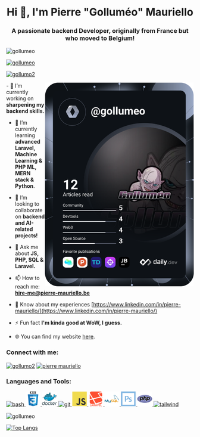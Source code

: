 <h1 align="center">Hi 👋, I'm Pierre "Golluméo" Mauriello</h1>
<h3 align="center">A passionate backend Developer, originally from France but who moved to Belgium!</h3>

<p align="left"> <img src="https://komarev.com/ghpvc/?username=gollumeo&label=Profile%20views&color=0e75b6&style=flat" alt="gollumeo" /> </p>

<p align="left"> <a href="https://github.com/ryo-ma/github-profile-trophy"><img src="https://github-profile-trophy.vercel.app/?username=gollumeo" alt="gollumeo" /></a> </p>

<p align="left"> <a href="https://twitter.com/gollumo2" target="blank"><img src="https://img.shields.io/twitter/follow/gollumo2?logo=twitter&style=for-the-badge" alt="gollumo2" /></a> </p>

<a href="https://app.daily.dev/gollumeo"><img align="right" src="./devcard.svg" width="400" alt="Pierre 'Golluméo' Mauriello's Dev Card"/></a>- 🔭 I’m currently working on **sharpening my backend skills.**

- 🌱 I’m currently learning **advanced Laravel, Machine Learning & PHP ML, MERN stack & Python**.

- 👯 I’m looking to collaborate on **backend and AI-related projects!**

- 💬 Ask me about **JS, PHP, SQL & Laravel.**

- 📫 How to reach me: **<a href='mailto:hire-me@pierre-mauriello.be'>hire-me@pierre-mauriello.be</a>**

- 📄 Know about my experiences [https://www.linkedin.com/in/pierre-mauriello/](https://www.linkedin.com/in/pierre-mauriello/)

- ⚡ Fun fact **I'm kinda good at WoW, I guess.**

- 🌐 You can find my website [here](https://pierre-mauriello.be). 

<h3 align="left">Connect with me:</h3>
<p align="left">
<a href="https://twitter.com/gollumo2" target="blank"><img align="center" src="https://raw.githubusercontent.com/rahuldkjain/github-profile-readme-generator/master/src/images/icons/Social/twitter.svg" alt="gollumo2" height="30" width="40" /></a>
<a href="https://linkedin.com/in/pierre mauriello" target="blank"><img align="center" src="https://raw.githubusercontent.com/rahuldkjain/github-profile-readme-generator/master/src/images/icons/Social/linked-in-alt.svg" alt="pierre mauriello" height="30" width="40" /></a>
</p>

<h3 align="left">Languages and Tools:</h3>
<p align="left"> <a href="https://www.gnu.org/software/bash/" target="_blank" rel="noreferrer"> <img src="https://www.vectorlogo.zone/logos/gnu_bash/gnu_bash-icon.svg" alt="bash" width="40" height="40"/> </a> <a href="https://www.w3schools.com/css/" target="_blank" rel="noreferrer"> <img src="https://raw.githubusercontent.com/devicons/devicon/master/icons/css3/css3-original-wordmark.svg" alt="css3" width="40" height="40"/> </a> <a href="https://www.docker.com/" target="_blank" rel="noreferrer"> <img src="https://raw.githubusercontent.com/devicons/devicon/master/icons/docker/docker-original-wordmark.svg" alt="docker" width="40" height="40"/> </a> <a href="https://git-scm.com/" target="_blank" rel="noreferrer"> <img src="https://www.vectorlogo.zone/logos/git-scm/git-scm-icon.svg" alt="git" width="40" height="40"/> </a> <a href="https://developer.mozilla.org/en-US/docs/Web/JavaScript" target="_blank" rel="noreferrer"> <img src="https://raw.githubusercontent.com/devicons/devicon/master/icons/javascript/javascript-original.svg" alt="javascript" width="40" height="40"/> </a> <a href="https://laravel.com/" target="_blank" rel="noreferrer"> <img src="https://raw.githubusercontent.com/devicons/devicon/master/icons/laravel/laravel-plain-wordmark.svg" alt="laravel" width="40" height="40"/> </a> <a href="https://www.mysql.com/" target="_blank" rel="noreferrer"> <img src="https://raw.githubusercontent.com/devicons/devicon/master/icons/mysql/mysql-original-wordmark.svg" alt="mysql" width="40" height="40"/> </a> <a href="https://www.photoshop.com/en" target="_blank" rel="noreferrer"> <img src="https://raw.githubusercontent.com/devicons/devicon/master/icons/photoshop/photoshop-line.svg" alt="photoshop" width="40" height="40"/> </a> <a href="https://www.php.net" target="_blank" rel="noreferrer"> <img src="https://raw.githubusercontent.com/devicons/devicon/master/icons/php/php-original.svg" alt="php" width="40" height="40"/> </a> <a href="https://tailwindcss.com/" target="_blank" rel="noreferrer"> <img src="https://www.vectorlogo.zone/logos/tailwindcss/tailwindcss-icon.svg" alt="tailwind" width="40" height="40"/> </a> </p>

<p><img align="center" src="https://github-readme-streak-stats.herokuapp.com/?user=gollumeo&" alt="gollumeo" /></p>

[![Top Langs](https://github-readme-stats.vercel.app/api/top-langs/?username=gollumeo&layout=compact)](https://github.com/anuraghazra/github-readme-stats)
